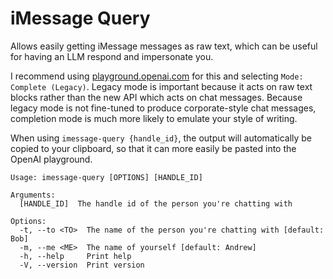 # iMessage Query

Allows easily getting iMessage messages as raw text, which can be useful for having an LLM respond and impersonate you.

I recommend using [playground.openai.com](https://platform.openai.com/playground?mode=complete) for this
and selecting `Mode: Complete (Legacy)`.
Legacy mode is important because it acts on raw text blocks rather than the new API which acts on chat messages.
Because legacy mode is not fine-tuned to produce corporate-style chat messages, completion mode is much more likely to
emulate your style of writing.

When using `imessage-query {handle_id}`,
the output will automatically be copied to your clipboard, so that it can more easily be pasted into the OpenAI
playground.

```text
Usage: imessage-query [OPTIONS] [HANDLE_ID]

Arguments:
  [HANDLE_ID]  The handle id of the person you're chatting with

Options:
  -t, --to <TO>  The name of the person you're chatting with [default: Bob]
  -m, --me <ME>  The name of yourself [default: Andrew]
  -h, --help     Print help
  -V, --version  Print version
```
